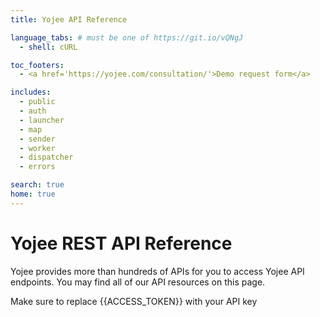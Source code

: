 ```yaml
---
title: Yojee API Reference

language_tabs: # must be one of https://git.io/vQNgJ
  - shell: cURL

toc_footers:
  - <a href='https://yojee.com/consultation/'>Demo request form</a>

includes:
  - public
  - auth
  - launcher
  - map
  - sender
  - worker
  - dispatcher
  - errors

search: true
home: true
---
```


# Yojee REST API Reference

Yojee provides more than hundreds of APIs for you to access Yojee API endpoints. You may find all of our API resources on this page.

<aside class="notice">
Make sure to replace {{ACCESS_TOKEN}} with your API key
</aside>
